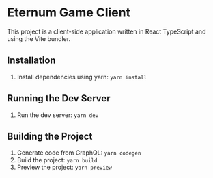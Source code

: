 # Eternum Game Client

This project is a client-side application written in React TypeScript and using the Vite bundler.

## Installation

1. Install dependencies using yarn: `yarn install`

## Running the Dev Server

1. Run the dev server: `yarn dev`

## Building the Project

1. Generate code from GraphQL: `yarn codegen`
2. Build the project: `yarn build`
3. Preview the project: `yarn preview`
